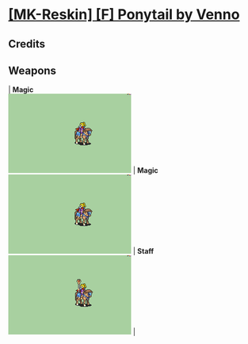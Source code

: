# [\[MK-Reskin\] \[F\] Ponytail by Venno](./)
## Credits



## Weapons

| <b>Magic</b><br/><img alt="Magic animation" src="./6.%20Magic/Magic.gif"/> | <b>Magic</b><br/><img alt="Magic animation" src="./6.%20Magic%20(FE7)/Magic.gif"/> | <b>Staff</b><br/><img alt="Staff animation" src="./7.%20Staff/Staff.gif"/> |
